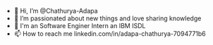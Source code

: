 - 👋 Hi, I’m @Chathurya-Adapa
- 👀 I’m passionated about new things and love sharing knowledge
- 🌱 I'm an Software Enginer Intern an IBM ISDL
- 📫 How to reach me linkedin.com/in/adapa-chathurya-7094771b6

<!---
Chathurya-Adapa/Chathurya-Adapa is a ✨ special ✨ repository because its `README.md` (this file) appears on your GitHub profile.
You can click the Preview link to take a look at your changes.
--->
